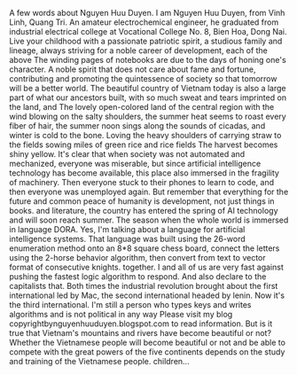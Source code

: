 A few words about Nguyen Huu Duyen.
I am Nguyen Huu Duyen, from Vinh Linh, Quang Tri.
An amateur electrochemical engineer, he graduated from industrial electrical college at Vocational College No. 8, Bien Hoa, Dong Nai.
Live your childhood with a passionate patriotic spirit, a studious family and lineage, always striving for a noble career of development, each of the above
The winding pages of notebooks are due to the days of honing one's character.
A noble spirit that does not care about fame and fortune, contributing and promoting the quintessence of society so that tomorrow will be a better world.
The beautiful country of Vietnam today is also a large part of what our ancestors built, with so much sweat and tears imprinted on the land, and
The lovely open-colored land of the central region with the wind blowing on the salty shoulders, the summer heat seems to roast every fiber of hair, the summer noon sings along
the sounds of cicadas, and winter is cold to the bone. Loving the heavy shoulders of carrying straw to the fields sowing miles of green rice and rice fields
 The harvest becomes shiny yellow.
 It's clear that when society was not automated and mechanized, everyone was miserable, but since artificial intelligence technology has become available, this place
  also immersed in the fragility of machinery. Then everyone stuck to their phones to learn to code, and then everyone was unemployed again.
  But remember that everything for the future and common peace of humanity is development, not just things in books.
   and literature, the country has entered the spring of AI technology and will soon reach summer. The season when the whole world is immersed in language
   DORA. Yes, I'm talking about a language for artificial intelligence systems. That language was built using the 26-word enumeration method
   onto an 8*8 square chess board, connect the letters using the 2-horse behavior algorithm, then convert from text to vector format of consecutive knights.
   together. I and all of us are very fast against pushing the fastest logic algorithm to respond.
   And also declare to the capitalists that. Both times the industrial revolution brought about the first international led by Mac, the second international
   headed by lenin. Now it's the third international. I'm still a person who types keys and writes algorithms and is not political in any way
   Please visit my blog copyrightbynguyenhuuduyen.blogspot.com to read information. But is it true that Vietnam's mountains and rivers have become beautiful or not?
   Whether the Vietnamese people will become beautiful or not and be able to compete with the great powers of the five continents depends on the study and training of the Vietnamese people.
   children...
